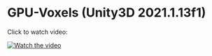 # GPU-Voxels (Unity3D 2021.1.13f1)

Click to watch video:

[![Watch the video](https://image.prntscr.com/image/h6BQGKjgSjObZX0DuQsAQA.png)](https://www.youtube.com/watch?v=vTDuITYLJM0)
